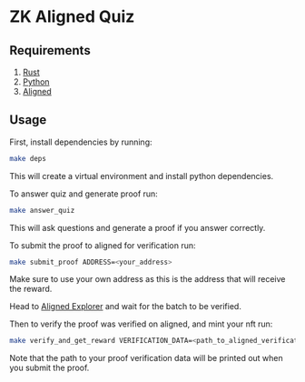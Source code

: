 # ZK Aligned Quiz

## Requirements

1. [Rust](https://www.rust-lang.org/tools/install)
2. [Python](https://www.python.org/downloads/)
3. [Aligned](https://github.com/yetanotherco/aligned_layer)

## Usage

First, install dependencies by running:
```bash
make deps
```
This will create a virtual environment and install python dependencies.

To answer quiz and generate proof run:
```bash
make answer_quiz
```

This will ask questions and generate a proof if you answer correctly.

To submit the proof to aligned for verification run:
```bash
make submit_proof ADDRESS=<your_address>
```

Make sure to use your own address as this is the address that will receive the reward.

Head to [Aligned Explorer](https://explorer.alignedlayer.com/batches) and wait for the batch to be verified.

Then to verify the proof was verified on aligned, and mint your nft run:
```bash
make verify_and_get_reward VERIFICATION_DATA=<path_to_aligned_verification_data> PRIVATE_KEY=<your_private_key>
```
Note that the path to your proof verification data will be printed out when you submit the proof.
